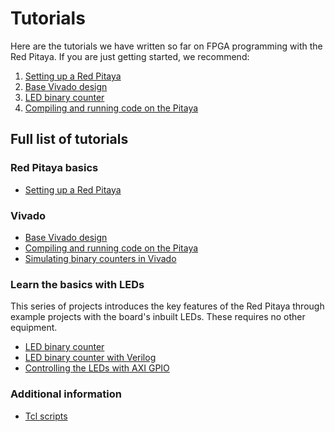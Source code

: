 # Tutorials

Here are the tutorials we have written so far on FPGA programming with the Red Pitaya. If you are just getting started, we recommend:

1. [Setting up a Red Pitaya](/Tutorials/SETUP_Connecting)
2. [Base Vivado design](/Tutorials/SETUP_BaseCode)
3. [LED binary counter](/Tutorials/PROJ_LEDCounter)
4. [Compiling and running code on the Pitaya](/Tutorials/SETUP_Compiling)

## Full list of tutorials

### Red Pitaya basics

* [Setting up a Red Pitaya](/Tutorials/SETUP_Connecting)

### Vivado

- [Base Vivado design](/Tutorials/SETUP_BaseCode)
- [Compiling and running code on the Pitaya](/Tutorials/SETUP_Compiling)
- [Simulating binary counters in Vivado](/Tutorials/PROJ_LEDSimulating)

### Learn the basics with LEDs

This series of projects introduces the key features of the Red Pitaya through example projects with the board's inbuilt LEDs. These requires no other equipment.

* [LED binary counter](/Tutorials/PROJ_LEDCounter)
* [LED binary counter with Verilog](/Tutorials/PROJ_LEDCounterVerilog)
* [Controlling the LEDs with AXI GPIO](/Tutorials/PROJ_LEDAXI)

### Additional information

- [Tcl scripts](/Tutorials/TCL_RunningTCL)
